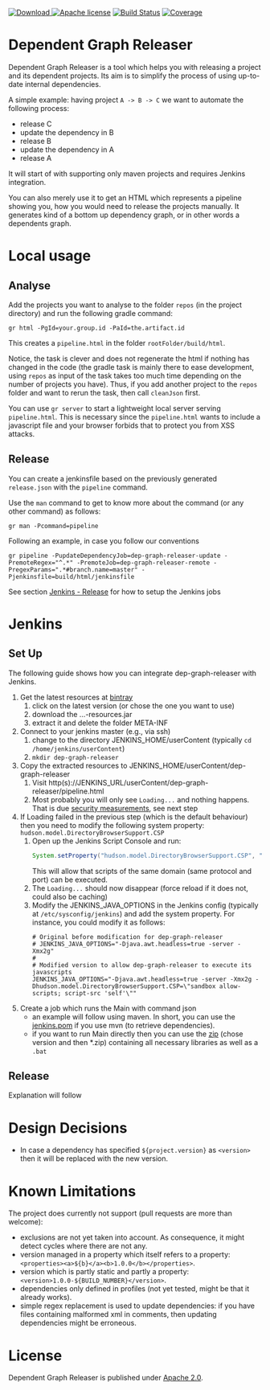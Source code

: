 [![Download](https://api.bintray.com/packages/loewenfels/oss/dep-graph-releaser/images/download.svg) ](https://bintray.com/loewenfels/oss/dep-graph-releaser/_latestVersion)
[![Apache license](https://img.shields.io/badge/license-Apache%202.0-brightgreen.svg)](http://opensource.org/licenses/Apache2.0)
[![Build Status](https://travis-ci.org/loewenfels/dep-graph-releaser.svg?tag=v0.1.7)](https://travis-ci.org/loewenfels/dep-graph-releaser/branches)
[![Coverage](https://codecov.io/github/loewenfels/dep-graph-releaser/coverage.svg?tag=v0.1.7)](https://codecov.io/github/loewenfels/dep-graph-releaser?tag=v0.1.7)

# Dependent Graph Releaser
Dependent Graph Releaser is a tool which helps you with releasing a project and its dependent projects.
Its aim is to simplify the process of using up-to-date internal dependencies.
 
A simple example: having project `A -> B -> C` we want to automate the following process:
- release C
- update the dependency in B
- release B
- update the dependency in A
- release A

It will start of with supporting only maven projects and requires Jenkins integration.

You can also merely use it to get an HTML which represents a pipeline showing you, 
how you would need to release the projects manually. 
It generates kind of a bottom up dependency graph, or in other words a dependents graph. 

# Local usage

## Analyse

Add the projects you want to analyse to the folder `repos` (in the project directory) and run the following gradle command:
````
gr html -PgId=your.group.id -PaId=the.artifact.id
````
This creates a `pipeline.html` in the folder `rootFolder/build/html`. 

Notice, the task is clever and does not regenerate the html if nothing has changed in the code 
(the gradle task is mainly there to ease development, 
using `repos` as input of the task takes too much time depending on the number of projects you have).
Thus, if you add another project to the `repos` folder and want to rerun the task, then call `cleanJson` first. 

You can use `gr server` to start a lightweight local server serving `pipeline.html`. 
This is necessary since the `pipeline.html` wants to include a javascript file and your browser forbids that to protect you from XSS attacks.  

## Release

You can create a jenkinsfile based on the previously generated `release.json` with the `pipeline` command.

Use the `man` command to get to know more about the command (or any other command) 
 as follows:
```
gr man -Pcommand=pipeline
``` 

Following an example, in case you follow our conventions
```
gr pipeline -PupdateDependencyJob=dep-graph-releaser-update -PremoteRegex="^.*" -PremoteJob=dep-graph-releaser-remote -PregexParams=".*#branch.name=master" -Pjenkinsfile=build/html/jenkinsfile
 ```

See section [Jenkins - Release](#jenkins-release) for how to setup the Jenkins jobs


# Jenkins

## Set Up
The following guide shows how you can integrate dep-graph-releaser with Jenkins.

1. Get the latest resources at [bintray](https://dl.bintray.com/loewenfels/oss/ch/loewenfels/dep-graph-releaser-runner/)
   1. click on the latest version (or chose the one you want to use)
   2. download the ...-resources.jar
   3. extract it and delete the folder META-INF
2. Connect to your jenkins master (e.g., via ssh)
   1. change to the directory JENKINS_HOME/userContent (typically `cd /home/jenkins/userContent`)
   2. `mkdir dep-graph-releaser`
3. Copy the extracted resources to JENKINS_HOME/userContent/dep-graph-releaser
   1. Visit http(s)://JENKINS_URL/userContent/dep-graph-releaser/pipeline.html
   2. Most probably you will only see `Loading...` and nothing happens. That is due 
      [security measurements](https://wiki.jenkins.io/display/JENKINS/Configuring+Content+Security+Policy), see next step
4. If Loading failed in the previous step (which is the default behaviour) 
   then you need to modify the following system property: `hudson.model.DirectoryBrowserSupport.CSP`
   1. Open up the Jenkins Script Console and run: 
      ```groovy
      System.setProperty("hudson.model.DirectoryBrowserSupport.CSP", "sandbox allow-scripts; script-src 'self'");
      ```
      This will allow that scripts of the same domain (same protocol and port) can be executed.
   2. The `Loading...` should now disappear (force reload if it does not, could also be caching)
   3. Modify the JENKINS_JAVA_OPTIONS in the Jenkins config (typically at `/etc/sysconfig/jenkins`) and add the system property.
      For instance, you could modify it as follows:
      ```
      # Original before modification for dep-graph-releaser
      # JENKINS_JAVA_OPTIONS="-Djava.awt.headless=true -server -Xmx2g"
      #
      # Modified version to allow dep-graph-releaser to execute its javascripts
      JENKINS_JAVA_OPTIONS="-Djava.awt.headless=true -server -Xmx2g -Dhudson.model.DirectoryBrowserSupport.CSP=\"sandbox allow-scripts; script-src 'self'\""
      ```
5. Create a job which runs the Main with command json
    - an example will follow using maven. 
      In short, you can use the [jenkins.pom](https://github.com/loewenfels/dep-graph-releaser/tree/v0.1.7/dep-graph-releaser-runner/src/jenkins.pom)
      if you use mvn (to retrieve dependencies).
    - if you want to run Main directly then you can use the [zip](https://dl.bintray.com/loewenfels/oss/ch/loewenfels/dep-graph-releaser-runner/) (chose version and then *.zip)
      containing all necessary libraries as well as a `.bat`

<a name="jenkins-release"></a>  

## Release

Explanation will follow
   
# Design Decisions   
- In case a dependency has specified `${project.version}` as `<version>` then it will be replaced with the new version.
   
# Known Limitations

The project does currently not support (pull requests are more than welcome):
- exclusions are not yet taken into account. As consequence, it might detect cycles where there are not any.
- version managed in a property which itself refers to a property: `<properties><a>${b}</a><b>1.0.0</b></properties>`.
- version which is partly static and partly a property: `<version>1.0.0-${BUILD_NUMBER}</version>`.
- dependencies only defined in profiles (not yet tested, might be that it already works).
- simple regex replacement is used to update dependencies: if you have files containing malformed xml in comments, then updating dependencies might be erroneous.                

# License
Dependent Graph Releaser is published under [Apache 2.0](http://opensource.org/licenses/Apache2.0). 
